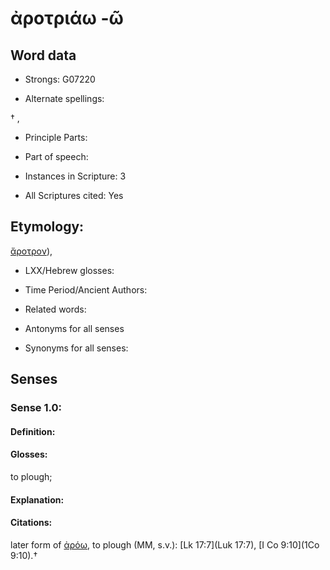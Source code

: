 # ἀροτριάω -ῶ

<!-- Status: S2=NeedsEdits -->
<!-- Lexica used for edits:   -->

## Word data

* Strongs: G07220

* Alternate spellings:

† , 

* Principle Parts: 


* Part of speech: 


* Instances in Scripture: 3

* All Scriptures cited: Yes

## Etymology: 

[ἄροτρον]()),

* LXX/Hebrew glosses: 


* Time Period/Ancient Authors: 


* Related words: 

* Antonyms for all senses

* Synonyms for all senses: 


## Senses 


### Sense  1.0: 

#### Definition: 

#### Glosses: 

to plough; 

#### Explanation: 


#### Citations: 

later form of [ἀρόω](), to plough (MM, s.v.): [Lk 17:7](Luk 17:7), [I Co 9:10](1Co 9:10).†
